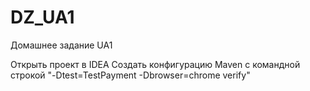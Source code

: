 # DZ_UA1
Домашнее задание UA1

Открыть проект в IDEA
Создать конфигурацию Maven с командной строкой
"-Dtest=TestPayment -Dbrowser=chrome verify"